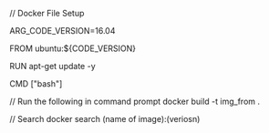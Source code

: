 // Docker File Setup

ARG_CODE_VERSION=16.04

FROM ubuntu:${CODE_VERSION}

RUN apt-get update -y

CMD ["bash"]

// Run the following in command prompt
    docker build -t img_from .

// Search
    docker search (name of image):(veriosn)